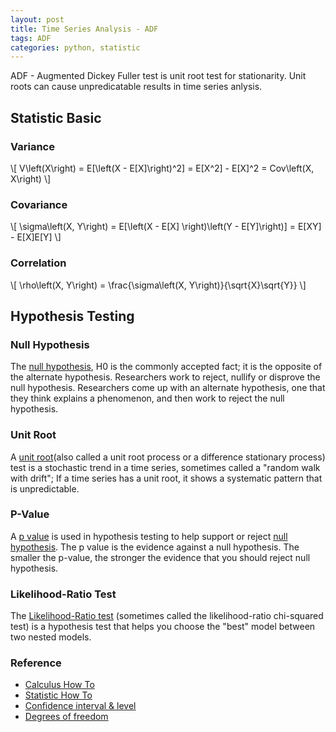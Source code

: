```yaml
---
layout: post
title: Time Series Analysis - ADF
tags: ADF 
categories: python, statistic
---
```

ADF - Augmented Dickey Fuller test is unit root test for stationarity. Unit roots can cause unpredicatable results in time series anlysis. 

## Statistic Basic

### Variance
\\[
V\left(X\right) = E[\left(X - E[X]\right)^2] = E[X^2] - E[X]^2 = Cov\left(X, X\right)
\\]

### Covariance
\\[
\sigma\left(X, Y\right) = E[\left(X - E[X] \right)\left(Y - E[Y]\right)] = E[XY] - E[X]E[Y]
\\]
### Correlation

\\[
\rho\left(X, Y\right) = \frac{\sigma\left(X, Y\right)}{\sqrt{X}\sqrt{Y}}
\\]
## Hypothesis Testing

### Null Hypothesis
The [null hypothesis](https://www.statisticshowto.com/probability-and-statistics/null-hypothesis/), H0 is the commonly accepted fact; it is the opposite of the alternate hypothesis. Researchers work to reject, nullify or disprove the null hypothesis. Researchers come up with an alternate hypothesis, one that they think explains a phenomenon, and then work to reject the null hypothesis.

### Unit Root
A [unit root](https://www.statisticshowto.com/unit-root/)(also called a unit root process or a difference stationary process) test is a stochastic trend in a time series, sometimes called a "random walk with drift"; If a time series has a unit root, it shows a systematic pattern that is unpredictable.

### P-Value
A [p value](https://www.statisticshowto.com/p-value/) is used in hypothesis testing to help support or reject [null hypothesis](https://www.statisticshowto.com/probability-and-statistics/null-hypothesis/). The p value is the evidence against a null hypothesis. The smaller the p-value, the stronger the evidence that you should reject null hypothesis. 

### Likelihood-Ratio Test
The [Likelihood-Ratio test](https://www.statisticshowto.com/likelihood-ratio-tests/) (sometimes called the likelihood-ratio chi-squared test) is a hypothesis test that helps you choose the "best" model between two nested models.


### Reference
* [Calculus How To](https://calculushowto.com/)
* [Statistic How To](https://www.statisticshowto.com/)
* [Confidence interval & level](https://www.statisticshowto.com/probability-and-statistics/confidence-interval/)
* [Degrees of freedom](https://www.statisticshowto.com/probability-and-statistics/hypothesis-testing/degrees-of-freedom/)